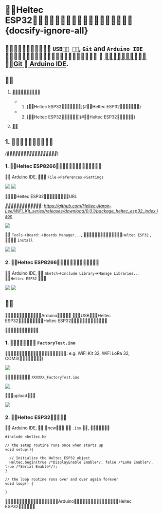 # Heltec ESP32 {docsify-ignore-all}

##  `USB `, `Git` and `Arduino IDE`   [](/zh_CN/user_manual/establish_serial_connection)  [ Git  Arduino IDE](/zh_CN/user_manual/how_to_install_git_and_arduino).

## 

1. [](#)

    - 1. [Heltec ESP32](#Heltec ESP32)

    - 2. [Heltec ESP32](#Heltec ESP32)

2. [](#)

## 1. 

*()*

### 1. Heltec ESP8266

 Arduino IDE,  `File`->`Peferences`->`Settings`

<img src="img/how_to_install_esp32_Arduino/01.png">

<img src="img/how_to_install_esp32_Arduino/02.png">

Heltec ESP32URL

*: https://github.com/Heltec-Aaron-Lee/WiFi_Kit_series/releases/download/0.0.1/package_heltec_esp32_index.json*

<img src="img/how_to_install_esp32_Arduino/03.png">

 `Tools`->`Board:`->`Boards Manager...`,  `Heltec ESP32` ,  `install`

<img src="img/how_to_install_esp32_Arduino/04.png">

<img src="img/how_to_install_esp32_Arduino/05.jpg">

### 2. Heltec ESP8266

 Arduino IDE,  `Sketch`->`Include Library`->`Manage Libraries...`
 `Heltec ESP32` 

<img src="img/how_to_install_esp32_Arduino/06.png">

<img src="img/how_to_install_esp32_Arduino/07.jpg">


## 

Arduino USBHeltec ESP32Heltec ESP32



### 1.  `FactoryTest.ino`

: e.g. WiFi Kit 32, WiFi LoRa 32, COM3()

<img src="img/how_to_install_esp32_Arduino/08.png">

 `XXXXXX_FactoryTest.ino`

<img src="img/how_to_install_esp32_Arduino/09.png">

upload

<img src="img/how_to_install_esp32_Arduino/10.png">

### 2. Heltec ESP32

 Arduino IDE,  new  `.ino` , 

```arduino
#include <heltec.h>

// the setup routine runs once when starts up
void setup(){

  // Initialize the Heltec ESP32 object
  Heltec.begin(true /*DisplayEnable Enable*/, false /*LoRa Enable*/, true /*Serial Enable*/);
}

// the loop routine runs over and over again forever
void loop() {

}
```

ArduinoHeltec ESP32

